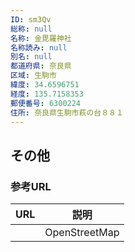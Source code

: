 ```yaml
---
ID: sm3Qv
総称: null
名称: 金毘羅神社
名称読み: null
別名: null
都道府県: 奈良県
区域: 生駒市
緯度: 34.6596751
経度: 135.7158353
郵便番号: 6300224
住所: 奈良県生駒市萩の台８８１
---
```


## その他

### 参考URL

| URL | 説明          |
| --- | ------------- |
|     | OpenStreetMap |
